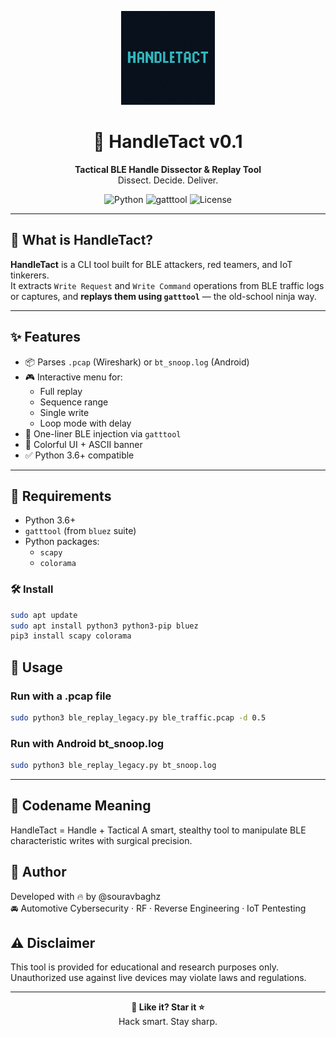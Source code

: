 <p align="center">
  <img src="assets/handletact_banner.png" alt="HandleTact Banner" width="150"/>
</p>

<h1 align="center">
  🔧 HandleTact v0.1
</h1>

<p align="center">
  <strong>Tactical BLE Handle Dissector & Replay Tool</strong><br>
  Dissect. Decide. Deliver.
</p>

<p align="center">
  <img src="https://img.shields.io/badge/python-3.6+-blue.svg" alt="Python">
  <img src="https://img.shields.io/badge/gatttool-required-orange.svg" alt="gatttool">
  <img src="https://img.shields.io/badge/license-GNU GPL v3.0-green.svg" alt="License">
</p>

---

## 🎯 What is HandleTact?

**HandleTact** is a CLI tool built for BLE attackers, red teamers, and IoT tinkerers.  
It extracts `Write Request` and `Write Command` operations from BLE traffic logs or captures, and **replays them using `gatttool`** — the old-school ninja way.

---

## ✨ Features

- 📦 Parses `.pcap` (Wireshark) or `bt_snoop.log` (Android)
- 🎮 Interactive menu for:
  - Full replay
  - Sequence range
  - Single write
  - Loop mode with delay
- 🎯 One-liner BLE injection via `gatttool`
- 🧠 Colorful UI + ASCII banner
- ✅ Python 3.6+ compatible

---

## 🧰 Requirements

- Python 3.6+
- `gatttool` (from `bluez` suite)
- Python packages:
  - `scapy`
  - `colorama`

### 🛠️ Install

```bash
sudo apt update
sudo apt install python3 python3-pip bluez
pip3 install scapy colorama
```
## 🚀 Usage
### Run with a .pcap file
```bash
sudo python3 ble_replay_legacy.py ble_traffic.pcap -d 0.5
```
### Run with Android bt_snoop.log
```bash
sudo python3 ble_replay_legacy.py bt_snoop.log
```
---
## 🤖 Codename Meaning
HandleTact = Handle + Tactical
A smart, stealthy tool to manipulate BLE characteristic writes with surgical precision.

## 👤 Author
Developed with 🔥 by @souravbaghz <br>
🚘 Automotive Cybersecurity · RF · Reverse Engineering · IoT Pentesting

## ⚠️ Disclaimer
This tool is provided for educational and research purposes only.
Unauthorized use against live devices may violate laws and regulations.

---
<p align="center">
  <strong>🧪 Like it? Star it ⭐️</strong><br>
  Hack smart. Stay sharp.
</p>



